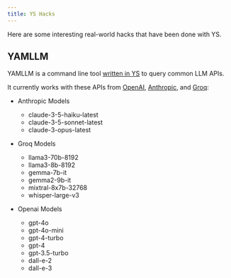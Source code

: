 ```yaml
---
title: YS Hacks
---
```



Here are some interesting real-world hacks that have been done with YS.

## YAMLLM

YAMLLM is a command line tool [written in YS](
https://github.com/yaml/yamllm/blob/main/bin/yamllm.ys) to query common LLM
APIs.

It currently works with these APIs from [OpenAI](https://openai.com/),
[Anthropic](https://anthropic.com/), and [Groq](https://groq.com/):

  * Anthropic Models
    - claude-3-5-haiku-latest
    - claude-3-5-sonnet-latest
    - claude-3-opus-latest

  * Groq Models
    - llama3-70b-8192
    - llama3-8b-8192
    - gemma-7b-it
    - gemma2-9b-it
    - mixtral-8x7b-32768
    - whisper-large-v3

  * Openai Models
    - gpt-4o
    - gpt-4o-mini
    - gpt-4-turbo
    - gpt-4
    - gpt-3.5-turbo
    - dall-e-2
    - dall-e-3
